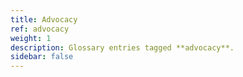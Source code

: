 ```yaml
---
title: Advocacy
ref: advocacy
weight: 1
description: Glossary entries tagged **advocacy**.
sidebar: false
---
```


